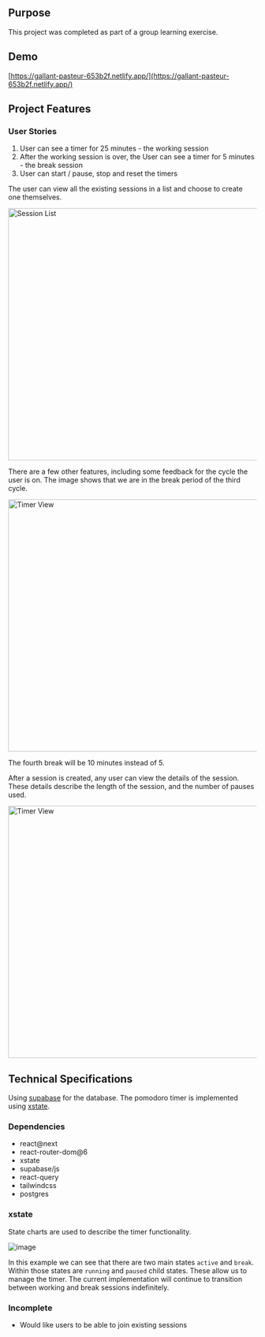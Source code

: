 ## Purpose

This project was completed as part of a group learning exercise.

## Demo

[https://gallant-pasteur-653b2f.netlify.app/](https://gallant-pasteur-653b2f.netlify.app/)

## Project Features

### User Stories

1. User can see a timer for 25 minutes - the working session
2. After the working session is over, the User can see a timer for 5 minutes - the break session
3. User can start / pause, stop and reset the timers

The user can view all the existing sessions in a list and choose to create one themselves.

<img src="https://user-images.githubusercontent.com/14803/142367795-d98f8080-8c66-4dc5-89c2-48c2d71b1533.png" width="512" alt="Session List" />

There are a few other features, including some feedback for the cycle the user is on. The image shows that we are in the break period of the third cycle.

<img src="https://user-images.githubusercontent.com/14803/142382913-50820ed3-0088-46ed-a5d7-babf03ae59da.png" width="512" alt="Timer View" />

The fourth break will be 10 minutes instead of 5.

After a session is created, any user can view the details of the session. These details describe the length of the session, and the number of pauses used.

<img src="https://user-images.githubusercontent.com/14803/142368198-3569c5a3-4f64-478d-9305-75336f333a41.png" width="512" alt="Timer View" />

## Technical Specifications

Using [supabase](https://supabase.io) for the database. The pomodoro timer is implemented using [xstate](https://xstate.js.org/).

### Dependencies

- react@next
- react-router-dom@6
- xstate
- supabase/js
- react-query
- tailwindcss
- postgres

### xstate

State charts are used to describe the timer functionality.

![image](https://user-images.githubusercontent.com/14803/142367637-29abc862-3ce3-4fa3-adf0-2d562e98be10.png)

In this example we can see that there are two main states `active` and `break`. Within those states are `running` and `paused` child states. These allow us to manage the timer. The current implementation will continue to transition between working and break sessions indefinitely.

### Incomplete

- Would like users to be able to join existing sessions
